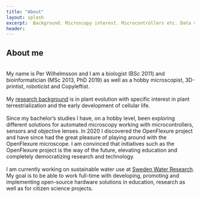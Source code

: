 ```yaml
---
title: "About"
layout: splash
excerpt:  Background. Microscopy interest. Microcontrollers etc. Data visualisation.
header:
---
```

## About me
<br>
My name is Per Wilhelmsson and I am a biologist (BSc 2011) and bioinformatician (MSc 2013, PhD 2019) as well as a hobby microscopist, 3D-printist, roboticist and Copyleftist.
<br>
<br>
My <a href="https://www.researchgate.net/profile/Per-Wilhelmsson">research background</a> is in plant evolution with specific interest in plant terrestrialization and the early development of cellular life.
<br>
<br>
Since my bachelor’s studies I have, on a hobby level, been exploring different solutions for automated microscopy working with microcontrollers, sensors and objective lenses. In 2020 I discovered the OpenFlexure project and have since had the great pleasure of playing around with the OpenFlexure microscope. I am convinced that initiatives such as the OpenFlexure project is the way of the future, elevating education and completely democratizing research and technology.
<br>
<br>
I am currently working on sustainable water use at <a href="https://www.swedenwaterresearch.se/en/">Sweden Water Research</a>. My goal is to be able to work full-time with developing, promoting and implementing open-source hardware solutions in education, research as well as for citizen science projects.
<br>